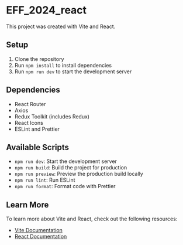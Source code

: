 
# EFF_2024_react

This project was created with Vite and React.

## Setup

1. Clone the repository
2. Run `npm install` to install dependencies
3. Run `npm run dev` to start the development server

## Dependencies

- React Router
- Axios
- Redux Toolkit (includes Redux)
- React Icons
- ESLint and Prettier

## Available Scripts

- `npm run dev`: Start the development server
- `npm run build`: Build the project for production
- `npm run preview`: Preview the production build locally
- `npm run lint`: Run ESLint
- `npm run format`: Format code with Prettier

## Learn More

To learn more about Vite and React, check out the following resources:

- [Vite Documentation](https://vitejs.dev/)
- [React Documentation](https://reactjs.org/)
